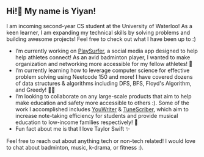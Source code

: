 ## Hi!👋 My name is Yiyan!
I am incoming second-year CS student at the University of Waterloo! As a keen learner, I am expanding my technical skills by solving problems and building awesome projects! Feel free to check out what I have been up to :)

- I’m currently working on [PlaySurfer](https://github.com/yiyan023/PlaySurfer), a social media app designed to help help athletes connect! As an avid badminton player, I wanted to make organization and networking more accessible for my fellow athletes! 🏸
- I’m currently learning how to leverage computer science for effective problem solving using Neetcode 150 and more! I have covered dozens of data structures & algorithms including DFS, BFS, Floyd's Algorithm, and Greedy! 👩‍💻
- I’m looking to collaborate on any large-scale products that aim to help make education and safety more accessible to others :). Some of the work I accomplished includes [YouWriter](https://github.com/yiyan023/YouWriter) & [TuneScriber](https://github.com/yiyan023/TuneScriber), which aim to increase note-taking efficiency for students and provide musical education to low-income families respectively! 🍎
- Fun fact about me is that I love Taylor Swift ✨

Feel free to reach out about anything tech or non-tech related! I would love to chat about badminton, music, k-drama, or fitness :).

<!--
**yiyan023/yiyan023** is a ✨ _special_ ✨ repository because its `README.md` (this file) appears on your GitHub profile.

Here are some ideas to get you started:

- 🔭 I’m currently working on ...
- 🌱 I’m currently learning ...
- 👯 I’m looking to collaborate on ...
- 🤔 I’m looking for help with ...
- 💬 Ask me about ...
- 📫 How to reach me: ...
- 😄 Pronouns: ...
- ⚡ Fun fact: ...
-->
